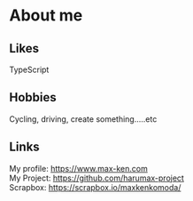 # About me

## Likes
TypeScript

## Hobbies
Cycling, driving, create something.....etc

## Links
My profile: https://www.max-ken.com</br>
My Project: https://github.com/harumax-project</br>
Scrapbox: https://scrapbox.io/maxkenkomoda/ 


